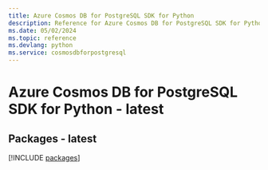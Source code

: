 ```yaml
---
title: Azure Cosmos DB for PostgreSQL SDK for Python
description: Reference for Azure Cosmos DB for PostgreSQL SDK for Python
ms.date: 05/02/2024
ms.topic: reference
ms.devlang: python
ms.service: cosmosdbforpostgresql
---
```

# Azure Cosmos DB for PostgreSQL SDK for Python - latest
## Packages - latest
[!INCLUDE [packages](cosmos-db-for-postgresql-index.md)]